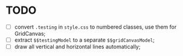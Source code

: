 # TODO

- [ ] convert `.testing` in `style.css` to numbered classes, use them for
      GridCanvas;
- [ ] extract `$$testingModel` to a separate `$$gridCanvasModel`;
- [ ] draw all vertical and horizontal lines automatically;
